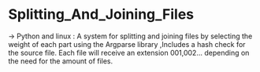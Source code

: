 # Splitting_And_Joining_Files
→ Python and linux :
A system for splitting and
joining files by selecting the weight of each
part using the Argparse library ,Includes a
hash check for the source file. Each file will
receive an extension 001,002... depending on
the need for the amount of files.
